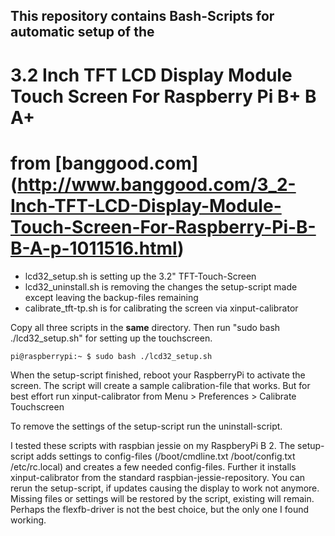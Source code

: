 ## This repository contains Bash-Scripts for automatic setup of the 
# 3.2 Inch TFT LCD Display Module Touch Screen For Raspberry Pi B+ B A+
# from [banggood.com] (http://www.banggood.com/3_2-Inch-TFT-LCD-Display-Module-Touch-Screen-For-Raspberry-Pi-B-B-A-p-1011516.html)


* lcd32_setup.sh is setting up the 3.2" TFT-Touch-Screen
* lcd32_uninstall.sh is removing the changes the setup-script made except leaving the backup-files remaining
* calibrate_tft-tp.sh is for calibrating the screen via xinput-calibrator


Copy all three scripts in the **same** directory. Then run "sudo bash ./lcd32_setup.sh" for setting up the touchscreen.

`pi@raspberrypi:~ $ sudo bash ./lcd32_setup.sh`

When the setup-script finished, reboot your RaspberryPi to activate the screen.
The script will create a sample calibration-file that works. But for best effort run xinput-calibrator from Menu > Preferences > Calibrate Touchscreen

To remove the settings of the setup-script run the uninstall-script.

I tested these scripts with raspbian jessie on my RaspberyPi B 2.
The setup-script adds settings to config-files (/boot/cmdline.txt /boot/config.txt /etc/rc.local) and creates a few needed config-files. Further it installs xinput-calibrator from the standard raspbian-jessie-repository.
You can rerun the setup-script, if updates causing the display to work not anymore. Missing files or settings will be restored by the script, existing will remain.
Perhaps the flexfb-driver is not the best choice, but the only one I found working.
